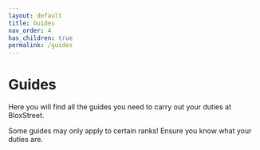 ```yaml
---
layout: default
title: Guides
nav_order: 4
has_children: true
permalink: /guides
---
```


# Guides

Here you will find all the guides you need to carry out your duties at BloxStreet.

Some guides may only apply to certain ranks! Ensure you know what your duties are.
